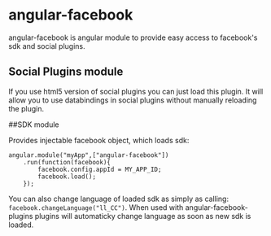 # angular-facebook

angular-facebook is angular module to provide easy access to facebook's sdk and social plugins.

## Social Plugins module

If you use html5 version of social plugins you can just load this plugin. It will allow you to use databindings in social plugins without manually reloading the plugin.

##SDK module

Provides injectable facebook object, which loads sdk:

    angular.module("myApp",["angular-facebook"])
	    .run(function(facebook){
		    facebook.config.appId = MY_APP_ID;
		    facebook.load();
	    });

You can also change language of loaded sdk as simply as calling: `facebook.changeLanguage("ll_CC")`.
When used with angular-facebook-plugins plugins will automaticky change language as soon as new sdk is loaded.